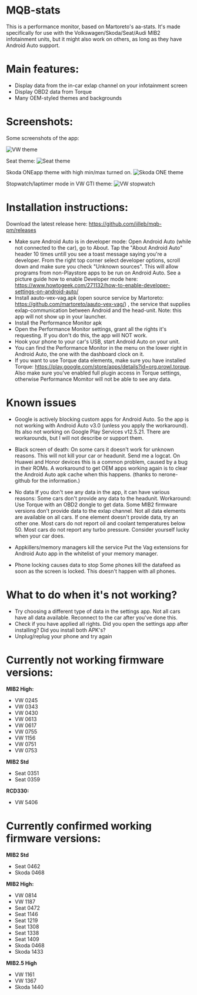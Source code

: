 # MQB-stats

This is a performance monitor, based on Martoreto's aa-stats.
It's made specifically for use with the Volkswagen/Skoda/Seat/Audi MIB2 infotainment units, but it might also work on others, as long as they have Android Auto support.

# Main features:
- Display data from the in-car exlap channel on your infotainment screen
- Display OBD2 data from Torque
- Many OEM-styled themes and backgrounds

# Screenshots:
Some screenshots of the app:

![VW theme](https://user-images.githubusercontent.com/8352494/48626461-322c1380-e9b2-11e8-990a-b380c43f93e1.png)

Seat theme:
![Seat theme](https://camo.githubusercontent.com/c3043a363e40cac344c4f2cb4a943671205806d2/68747470733a2f2f692e696d6775722e636f6d2f56436a58474d582e706e67)

Skoda ONEapp theme with high min/max turned on.
![Skoda ONE theme](https://i.imgur.com/OfO3jpb.png)

Stopwatch/laptimer mode in VW GTI theme:
![VW stopwatch](https://i.imgur.com/0jm310L.png)


# Installation instructions:

Download the latest release here: https://github.com/jilleb/mqb-pm/releases

- Make sure Android Auto is in developer mode: Open Android Auto (while not connected to the car), go to About. Tap the "About Android Auto" header 10 times untill you see a toast message saying you're a developer. From the right top corner select developer options, scroll down and make sure you check "Unknown sources". This will allow programs from non-Playstore apps to be run on Android Auto. See a picture guide how to enable Developer mode here: https://www.howtogeek.com/271132/how-to-enable-developer-settings-on-android-auto/
- Install aauto-vex-vag.apk (open source service by Martoreto: https://github.com/martoreto/aauto-vex-vag/) , the service that supplies exlap-communication between Android and the head-unit. Note: this app will not show up in your launcher.
- Install the Performance Monitor apk
- Open the Performance Monitor settings, grant all the rights it's requesting. If you don't do this, the app will NOT work.
- Hook your phone to your car's USB, start Android Auto on your unit.
- You can find the Performance Monitor in the menu on the lower right in Android Auto, the one with the dashboard clock on it.
- If you want to use Torque data elements, make sure you have installed Torque: https://play.google.com/store/apps/details?id=org.prowl.torque. Also make sure you've enabled full plugin access in Torque settings, otherwise Performance Momitor will not be able to see any data.


# Known issues
- Google is actively blocking custom apps for Android Auto. So the app is not working with Android Auto v3.0 (unless you apply the workaround). Its also not working on Google Play Services v12.5.21. There are workarounds, but I will not describe or support them. 

- Black screen of death: On some cars it doesn't work for unknown reasons. This will not kill your car or headunit. Send me a logcat. 
On Huawei and Honor devices this is a common problem, caused by a bug in their ROMs. A workaround to get OEM apps working again is to clear the Android Auto apk cache when this happens. (thanks to nerone-github for the information.)

- No data
If you don't see any data in the app, it can have various reasons:
Some cars don't provide any data to the headunit. Workaround: Use Torque with an OBD2 dongle to get data. 
Some MIB2 firmware versions don't provide data to the exlap channel.
Not all data elements are available on all cars. If one element doesn't provide data, try an other one.
Most cars do not report oil and coolant temperatures below 50.
Most cars do not report any turbo pressure. Consider yourself lucky when your car does.

- Appkillers/memory managers kill the service
Put the Vag extensions for Android Auto app in the whitelist of your memory manager.

- Phone locking causes data to stop
Some phones kill the datafeed as soon as the screen is locked. This doesn't happen with all phones.

# What to do when it's not working?
- Try choosing a different type of data in the settings app. Not all cars have all data available. Reconnect to the car after you've done this.
- Check if you have applied all rights. Did you open the settings app after installing? Did you install both APK's?
- Unplug/replug your phone and try again

# Currently not working firmware versions:
**MIB2 High:**
- VW 0245
- VW 0343
- VW 0430 
- VW 0613
- VW 0617
- VW 0755
- VW 1156
- VW 0751
- VW 0753

**MIB2 Std**
- Seat 0351
- Seat 0359

**RCD330:**
- VW 5406

# Currently confirmed working firmware versions:
**MIB2 Std**
- Seat 0462
- Skoda 0468

**MIB2 High:**
- VW 0814
- VW 1187
- Seat 0472
- Seat 1146
- Seat 1219
- Seat 1308
- Seat 1338
- Seat 1409
- Skoda 0468
- Skoda 1433

**MIB2.5 High**
- VW 1161
- VW 1367
- Skoda 1440
